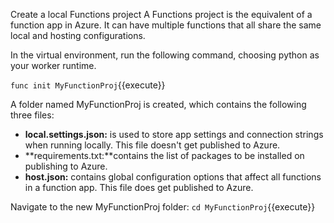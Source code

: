 Create a local Functions project
A Functions project is the equivalent of a function app in Azure. It can have multiple functions that all share the same local and hosting configurations.

In the virtual environment, run the following command, choosing python as your worker runtime.

`func init MyFunctionProj`{{execute}}

A folder named MyFunctionProj is created, which contains the following three files:

- **local.settings.json:** is used to store app settings and connection strings when running locally. This file doesn't get published to Azure.
- **requirements.txt:**contains the list of packages to be installed on publishing to Azure.
- **host.json:**  contains global configuration options that affect all functions in a function app. This file does get published to Azure.

Navigate to the new MyFunctionProj folder:
`cd MyFunctionProj`{{execute}}
